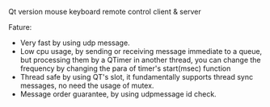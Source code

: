 Qt version mouse keyboard remote control client & server


Fature:
- Very fast by using udp message.
- Low cpu usage, by sending or receiving message immediate to a queue, but processing them by a QTimer in another thread, you can change the frequency by changing the para of timer's start(msec) function
- Thread safe by using QT's slot, it fundamentally supports thread sync messages, no need the usage of mutex.
- Message order guarantee, by using udpmessage id check.
